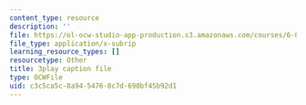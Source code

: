 ```yaml
---
content_type: resource
description: ''
file: https://ol-ocw-studio-app-production.s3.amazonaws.com/courses/6-0001-introduction-to-computer-science-and-programming-in-python-fall-2016/c3c5ca5c8a9454768c7d690bf45b92d1_vqn_yk5aFcI.vtt
file_type: application/x-subrip
learning_resource_types: []
resourcetype: Other
title: 3play caption file
type: OCWFile
uid: c3c5ca5c-8a94-5476-8c7d-690bf45b92d1
---
```

